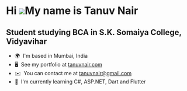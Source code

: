 Hi ![](https://user-images.githubusercontent.com/18350557/176309783-0785949b-9127-417c-8b55-ab5a4333674e.gif)My name is Tanuv Nair
==================================================================================================================================

Student studying BCA in S.K. Somaiya College, Vidyavihar
--------------------------------------------------------

* 🌍  I'm based in Mumbai, India
* 🖥️  See my portfolio at [tanuvnair.com](http://tanuvnair.com)
* ✉️  You can contact me at [tanuvnair@gmail.com](mailto:tanuvnair@gmail.com)
* 🧠  I'm currently learning C#, ASP.NET, Dart and Flutter
